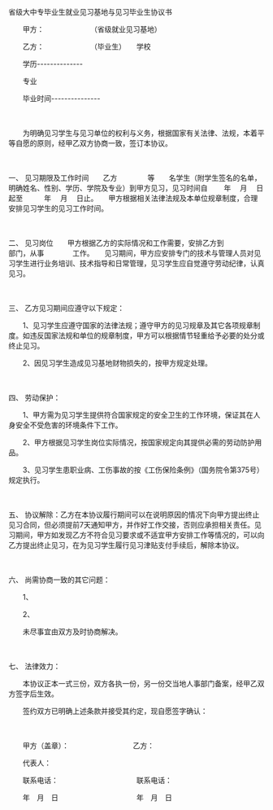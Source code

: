 



省级大中专毕业生就业见习基地与见习毕业生协议书



 

　　甲方：　　　　　　　（省级就业见习基地）　　

　　乙方：　　　　　　　（毕业生）　　学校　　　　　　　

　　学历--------------　　

　　专业　　　　　　　　

　　毕业时间---------------　　

　　

　　为明确见习学生与见习单位的权利与义务，根据国家有关法律、法规，本着平等自愿的原则，经甲乙双方协商一致，签订本协议。

　　

一、
见习期限及工作时间　　乙方　　　　 等　　名学生（附学生签名的名单，明确姓名、性别、学历、学院及专业）到甲方见习，见习时间自　　 年　 月　 日起至　　　年　 月　 日止。　　甲方根据相关法律法规及本单位规章制度，合理安排见习学生的见习工作时间。

　　

二、
见习岗位　　甲方根据乙方的实际情况和工作需要，安排乙方到　　　　　 部门，从事　　　　工作。　　见习期间，甲方应安排专门的技术与管理人员对见习学生进行业务培训、技术指导和日常管理，见习学生应自觉遵守劳动纪律，认真见习。

　　

三、
乙方见习期间应遵守以下规定：　　

　　1、见习学生应遵守国家的法律法规；遵守甲方的见习规章及其它各项规章制度。如违反国家法规和单位的规章制度，甲方可以根据情节轻重给予必要的处分或终止见习。　　

　　2、因见习学生造成见习基地财物损失的，按甲方规定处理。

　　

四、
劳动保护：　　

　　1、甲方需为见习学生提供符合国家规定的安全卫生的工作环境，保证其在人身安全不受危害的环境条件下工作。　　

　　2、甲方根据见习学生岗位实际情况，按国家规定向其提供必需的劳动防护用品。　　

　　3、见习学生患职业病、工伤事故的按《工伤保险条例》（国务院令第375号）规定执行。

　　

五、
协议解除：乙方在本协议履行期间可以在说明原因的情况下向甲方提出终止见习合同，但必须提前7天通知甲方，并作好工作交接，否则应承担相关责任。见习期间，甲方如发现乙方不符合见习要求或不适宜甲方安排工作等情况的，可以向乙方提出终止见习，在为见习学生履行见习津贴支付手续后，解除本协议。

　　

六、
尚需协商一致的其它问题：　　

　　1、　　

　　2、　　

　　未尽事宜由双方及时协商解决。

　　

七、
法律效力：　　

　　本协议正本一式三份，双方各执一份，另一份交当地人事部门备案，经甲乙双方签字后生效。

　　签约双方已明确上述条款并接受其约定，现自愿签字确认：　

　　　

　　甲方（盖章）：　　　　　　　　　乙方：　　

　　代表人：　　

　　联系电话：　　　　　　　　　　　联系电话：　　

　　年　月　日　　　　　　　　　　　年　月　日